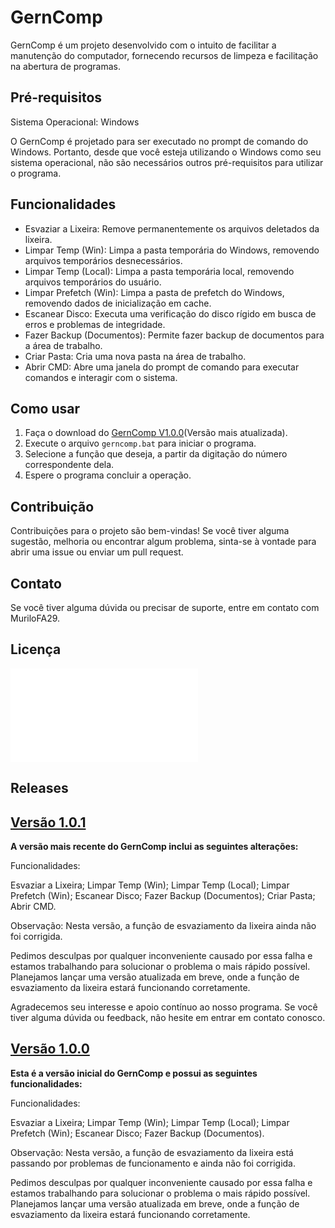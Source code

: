 # GernComp

GernComp é um projeto desenvolvido com o intuito de facilitar a manutenção do computador, fornecendo recursos de limpeza e facilitação na abertura de programas.

## Pré-requisitos

Sistema Operacional: Windows

O GernComp é projetado para ser executado no prompt de comando do Windows. Portanto, desde que você esteja utilizando o Windows como seu sistema operacional, não são necessários outros pré-requisitos para utilizar o programa.

## Funcionalidades

- Esvaziar a Lixeira: Remove permanentemente os arquivos deletados da lixeira.
- Limpar Temp (Win): Limpa a pasta temporária do Windows, removendo arquivos temporários desnecessários.
- Limpar Temp (Local): Limpa a pasta temporária local, removendo arquivos temporários do usuário.
- Limpar Prefetch (Win): Limpa a pasta de prefetch do Windows, removendo dados de inicialização em cache.
- Escanear Disco: Executa uma verificação do disco rígido em busca de erros e problemas de integridade.
- Fazer Backup (Documentos): Permite fazer backup de documentos para a área de trabalho.
- Criar Pasta: Cria uma nova pasta na área de trabalho.
- Abrir CMD: Abre uma janela do prompt de comando para executar comandos e interagir com o sistema.

## Como usar

1. Faça o download do [GernComp V1.0.0](https://github.com/MuriloFA29/GernComp/releases/tag/v1.0.1)(Versão mais atualizada).
2. Execute o arquivo `gerncomp.bat` para iniciar o programa.
3. Selecione a função que deseja, a partir da digitação do número correspondente dela.
4. Espere o programa concluir a operação.

## Contribuição

Contribuições para o projeto são bem-vindas! Se você tiver alguma sugestão, melhoria ou encontrar algum problema, sinta-se à vontade para abrir uma issue ou enviar um pull request.

## Contato

Se você tiver alguma dúvida ou precisar de suporte, entre em contato com MuriloFA29.

## Licença

![License](LICENSE.md)

## Releases

## [Versão 1.0.1](https://github.com/MuriloFA29/GernComp/releases/tag/v1.0.0) 
**A versão mais recente do GernComp inclui as seguintes alterações:**

Funcionalidades:

Esvaziar a Lixeira;
Limpar Temp (Win);
Limpar Temp (Local);
Limpar Prefetch (Win);
Escanear Disco;
Fazer Backup (Documentos);
Criar Pasta;
Abrir CMD.

Observação: Nesta versão, a função de esvaziamento da lixeira ainda não foi corrigida.

Pedimos desculpas por qualquer inconveniente causado por essa falha e estamos trabalhando para solucionar o problema o mais rápido possível. Planejamos lançar uma versão atualizada em breve, onde a função de esvaziamento da lixeira estará funcionando corretamente.

Agradecemos seu interesse e apoio contínuo ao nosso programa. Se você tiver alguma dúvida ou feedback, não hesite em entrar em contato conosco.

## [Versão 1.0.0](https://github.com/MuriloFA29/GernComp/releases/tag/v1.0.1) 
**Esta é a versão inicial do GernComp e possui as seguintes funcionalidades:**

Funcionalidades:

Esvaziar a Lixeira;
Limpar Temp (Win);
Limpar Temp (Local);
Limpar Prefetch (Win);
Escanear Disco;
Fazer Backup (Documentos).

Observação: Nesta versão, a função de esvaziamento da lixeira está passando por problemas de funcionamento e ainda não foi corrigida.

Pedimos desculpas por qualquer inconveniente causado por essa falha e estamos trabalhando para solucionar o problema o mais rápido possível. Planejamos lançar uma versão atualizada em breve, onde a função de esvaziamento da lixeira estará funcionando corretamente.


